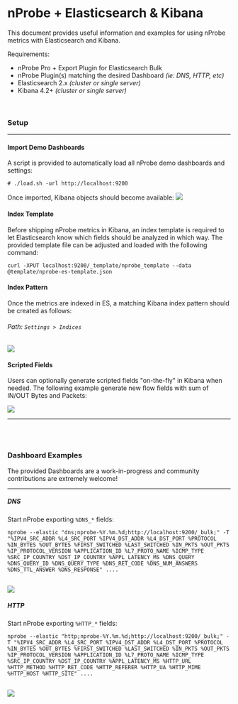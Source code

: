 # nProbe + Elasticsearch & Kibana
This document provides useful information and examples for using nProbe metrics with Elasticsearch and Kibana.

Requirements:

* nProbe Pro + Export Plugin for Elasticsearch Bulk
* nProbe Plugin(s) matching the desired Dashboard _(ie: DNS, HTTP, etc)_
* Elasticsearch 2.x _(cluster or single server)_
* Kibana 4.2+ _(cluster or single server)_

<br>

### Setup
----------------------


#### Import Demo Dashboards
A script is provided to automatically load all nProbe demo dashboards and settings:
```
# ./load.sh -url http://localhost:9200 
```

Once imported, Kibana objects should become available:
![](https://cloud.githubusercontent.com/assets/1423657/11626806/0305688e-9ce6-11e5-8d63-817e511f15be.png)

#### Index Template
Before shipping nProbe metrics in Kibana, an index template is required to let Elasticsearch know which fields should be analyzed in which way. The provided template file can be adjusted and loaded with the following command:
```
curl -XPUT localhost:9200/_template/nprobe_template --data @template/nprobe-es-template.json
```
#### Index Pattern
Once the metrics are indexed in ES, a matching Kibana index pattern should be created as follows:

###### Path: ```Settings > Indices ```
![](https://cloud.githubusercontent.com/assets/1423657/11626807/030a0768-9ce6-11e5-8115-5c8f20841186.png)

#### Scripted Fields
Users can optionally generate scripted fields "on-the-fly" in Kibana when needed. 
The following example generate new flow fields with sum of IN/OUT Bytes and Packets:

![](https://cloud.githubusercontent.com/assets/1423657/11626821/18a51fb8-9ce6-11e5-986d-5d232486dd96.png)


----------------------
<br><br>

### Dashboard Examples
The provided Dashboards are a work-in-progress and community contributions are extremely welcome!

----------------------

##### DNS
Start nProbe exporting ```%DNS_*``` fields:
```
nprobe --elastic "dns;nprobe-%Y.%m.%d;http://localhost:9200/_bulk;" -T "%IPV4_SRC_ADDR %L4_SRC_PORT %IPV4_DST_ADDR %L4_DST_PORT %PROTOCOL %IN_BYTES %OUT_BYTES %FIRST_SWITCHED %LAST_SWITCHED %IN_PKTS %OUT_PKTS %IP_PROTOCOL_VERSION %APPLICATION_ID %L7_PROTO_NAME %ICMP_TYPE %SRC_IP_COUNTRY %DST_IP_COUNTRY %APPL_LATENCY_MS %DNS_QUERY %DNS_QUERY_ID %DNS_QUERY_TYPE %DNS_RET_CODE %DNS_NUM_ANSWERS %DNS_TTL_ANSWER %DNS_RESPONSE" ....
```
![](https://cloud.githubusercontent.com/assets/1423657/11629699/f63840f4-9cf9-11e5-90cb-0b3ad709367f.png)
----------------------

##### HTTP
Start nProbe exporting ```%HTTP_*``` fields:
```
nprobe --elastic "http;nprobe-%Y.%m.%d;http://localhost:9200/_bulk;" -T "%IPV4_SRC_ADDR %L4_SRC_PORT %IPV4_DST_ADDR %L4_DST_PORT %PROTOCOL %IN_BYTES %OUT_BYTES %FIRST_SWITCHED %LAST_SWITCHED %IN_PKTS %OUT_PKTS %IP_PROTOCOL_VERSION %APPLICATION_ID %L7_PROTO_NAME %ICMP_TYPE %SRC_IP_COUNTRY %DST_IP_COUNTRY %APPL_LATENCY_MS %HTTP_URL %HTTP_METHOD %HTTP_RET_CODE %HTTP_REFERER %HTTP_UA %HTTP_MIME %HTTP_HOST %HTTP_SITE" ....
```
![](https://cloud.githubusercontent.com/assets/1423657/11629700/f6385c7e-9cf9-11e5-84dd-810eb60c9c23.png)
----------------------

